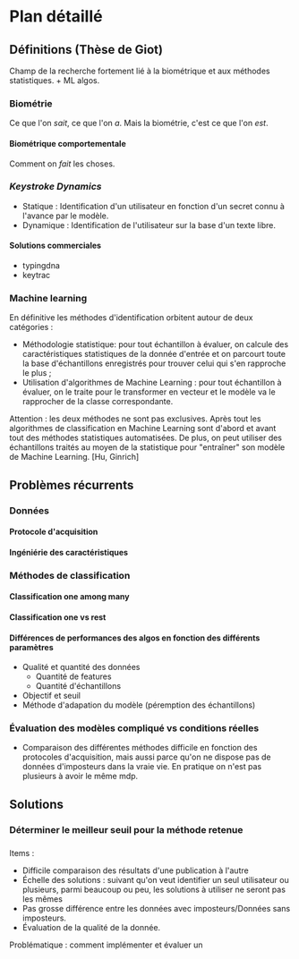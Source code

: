 # Plan détaillé

## Définitions (Thèse de Giot)

Champ de la recherche fortement lié à la biométrique et aux méthodes
statistiques. + ML algos.

### Biométrie
Ce que l'on *sait*, ce que l'on *a*.
Mais la biométrie, c'est ce que l'on *est*.

#### Biométrique comportementale
Comment on *fait* les choses.

### *Keystroke Dynamics*


* Statique :
Identification d'un utilisateur en fonction d'un secret connu à l'avance par le
modèle.
* Dynamique :
Identification de l'utilisateur sur la base d'un texte libre.

#### Solutions commerciales
* typingdna
* keytrac

### Machine learning
En définitive les méthodes d'identification orbitent autour de deux catégories :

* Méthodologie statistique: pour tout échantillon à évaluer, on calcule des
caractéristiques statistiques de la donnée d'entrée et on parcourt toute la base
d'échantillons enregistrés pour trouver celui qui s'en rapproche le plus ;
* Utilisation d'algorithmes de Machine Learning : pour tout échantillon à
évaluer, on le traite pour le transformer en vecteur et le modèle va le
rapprocher de la classe correspondante.

Attention : les deux méthodes ne sont pas exclusives. Après tout les algorithmes
de classification en Machine Learning sont d'abord et avant tout des méthodes
statistiques automatisées. De plus, on peut utiliser des échantillons traités au
moyen de la statistique pour "entraîner" son modèle de Machine Learning.
[Hu, Ginrich]


## Problèmes récurrents

### Données

#### Protocole d'acquisition
#### Ingéniérie des caractéristiques

### Méthodes de classification

#### Classification one among many
#### Classification one vs rest
#### Différences de performances des algos en fonction des différents paramètres
* Qualité et quantité des données
  * Quantité de features
  * Quantité d'échantillons
* Objectif et seuil
* Méthode d'adapation du modèle (péremption des échantillons)

### Évaluation des modèles compliqué vs conditions réelles
* Comparaison des différentes méthodes difficile en fonction des protocoles
d'acquisition, mais aussi parce qu'on ne dispose pas de données d'imposteurs
dans la vraie vie. En pratique on n'est pas plusieurs à avoir le même mdp.


## Solutions
### Déterminer le meilleur seuil pour la méthode retenue
### 


Items : 

* Difficile comparaison des résultats d'une publication à l'autre
* Échelle des solutions : suivant qu'on veut identifier un seul utilisateur ou
plusieurs, parmi beaucoup ou peu, les solutions à utiliser ne seront pas les
mêmes
* Pas grosse différence entre les données avec imposteurs/Données sans
imposteurs.
* Évaluation de la qualité de la donnée.

Problématique : comment implémenter et évaluer un 